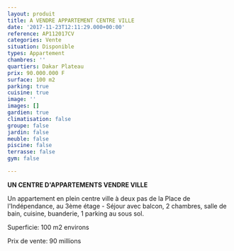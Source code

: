 ```yaml
---
layout: produit
title: A VENDRE APPARTEMENT CENTRE VILLE
date: '2017-11-23T12:11:29.000+00:00'
reference: AP112017CV
categories: Vente
situation: Disponible
types: Appartement
chambres: ''
quartiers: Dakar Plateau
prix: 90.000.000 F
surface: 100 m2
parking: true
cuisine: true
image: ''
images: []
gardien: true
climatisation: false
groupe: false
jardin: false
meuble: false
piscine: false
terrasse: false
gym: false

---
```

**UN CENTRE D'APPARTEMENTS VENDRE VILLE**

Un appartement en plein centre ville à deux pas de la Place de l'Indépendance, au 3ème étage - Séjour avec balcon, 2 chambres, salle de bain, cuisine, buanderie, 1 parking au sous sol.

Superficie: 100 m2 environs

Prix ​​de vente: 90 millions